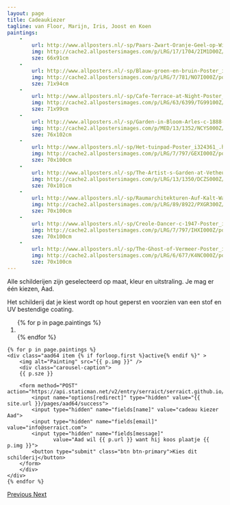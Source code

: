 ```yaml
---
layout: page
title: Cadeaukiezer
tagline: van Floor, Marijn, Iris, Joost en Koen
paintings:
    - 
        url: http://www.allposters.nl/-sp/Paars-Zwart-Oranje-Geel-op-Wit-en-Rood-1949-Poster_i1813879_.htm
        img: http://cache2.allpostersimages.com/p/LRG/17/1704/2IM1D00Z/poster/mark-rothko-paars-zwart-oranje-geel-op-wit-en-rood-1949.jpg
        sze: 66x91cm
    - 
        url: http://www.allposters.nl/-sp/Blauw-groen-en-bruin-Poster_i290398_.htm
        img: http://cache2.allpostersimages.com/p/LRG/7/781/NO7I000Z/poster/mark-rothko-blauw-groen-en-bruin.jpg
        sze: 71x94cm
    - 
        url: http://www.allposters.nl/-sp/Cafe-Terrace-at-Night-Poster_i8922511_.htm
        img: http://cache2.allpostersimages.com/p/LRG/63/6399/TG99100Z/poster/vincent-van-gogh-cafe-terrace-at-night.jpg
        sze: 71x99cm
    -
        url: http://www.allposters.nl/-sp/Garden-in-Bloom-Arles-c-1888-Poster_i1350030_.htm
        img: http://cache2.allpostersimages.com/p/MED/13/1352/NCYS000Z/poster/  vincent-van-gogh-garden-in-bloom-arles-c-1888.jpg  
        sze: 76x102cm  
    - 
        url: http://www.allposters.nl/-sp/Het-tuinpad-Poster_i324361_.htm
        img: http://cache2.allpostersimages.com/p/LRG/7/797/GEXI000Z/poster/claude-monet-het-tuinpad.jpg
        sze: 70x100cm
    -  
        url: http://www.allposters.nl/-sp/The-Artist-s-Garden-at-Vetheuil-1880-Poster_i1347553_.htm
        img: http://cache2.allpostersimages.com/p/LRG/13/1350/DCZS000Z/poster/  claude-monet-the-artist-s-garden-at-vetheuil-1880.jpg  
        sze: 70x101cm  
    -  
        url: http://www.allposters.nl/-sp/Raumarchitekturen-Auf-Kalt-Warm-1915-Poster_i13393729_.htm
        img: http://cache2.allpostersimages.com/p/LRG/89/8922/PXGR300Z/poster/  paul-klee-raumarchitekturen-auf-kalt-warm-1915.jpg  
        sze: 70x100cm  
    -  
        url: http://www.allposters.nl/-sp/Creole-Dancer-c-1947-Poster_i324233_.htm
        img: http://cache2.allpostersimages.com/p/LRG/7/797/IHXI000Z/poster/henri-matisse-creole-dancer-c-1947.jpg
        sze: 70x100cm
    -  
        url: http://www.allposters.nl/-sp/The-Ghost-of-Vermeer-Poster_i1287448_.htm
        img: http://cache2.allpostersimages.com/p/LRG/6/677/K4NC000Z/poster/salvador-dali-the-ghost-of-vermeer.jpg
        sze: 70x100cm
---
```


Alle schilderijen zijn geselecteerd op maat, kleur en uitstraling.
Je mag er één kiezen, Aad.

Het schilderij dat je kiest wordt op hout geperst 
en voorzien van een stof en UV bestendige coating.



<div id="carousel-example-generic" class="carousel slide" data-ride="carousel">
  <!-- Indicators -->
  <ol class="carousel-indicators">
    {% for p in page.paintings %}
    <li data-target="#carousel-example-generic" 
        data-slide-to="{{ forloop.index | minus:1 }}"
        class="{% if forloop.first %}active{% endif %}"></li>
    {% endfor %}
  </ol>

  <!-- Wrapper for slides -->
  <div class="carousel-inner" role="listbox">

    
    {% for p in page.paintings %}
    <div class="aad64 item {% if forloop.first %}active{% endif %}" >
        <img alt="Painting" src="{{ p.img }}" />
        <div class="carousel-caption">
        {{ p.sze }}

        <form method="POST" action="https://api.staticman.net/v2/entry/serraict/serraict.github.io/master/contact">
            <input name="options[redirect]" type="hidden" value="{{ site.url }}/pages/aad64/success">
            <input type="hidden" name="fields[name]" value="cadeau kiezer Aad">
            <input type="hidden" name="fields[email]" value="info@serraict.com">
            <input type="hidden" name="fields[message]" 
                   value="Aad wil {{ p.url }} want hij koos plaatje {{ p.img }}">
            <button type="submit" class="btn btn-primary">Kies dit schilderij</button>
        </form>
        </div>   
    </div>
    {% endfor %}

  </div>

  <!-- Controls -->
  <a class="left carousel-control" href="#carousel-example-generic" role="button" data-slide="prev">
    <span class="glyphicon glyphicon-chevron-left" aria-hidden="true"></span>
    <span class="sr-only">Previous</span>
  </a>
  <a class="right carousel-control" href="#carousel-example-generic" role="button" data-slide="next">
    <span class="glyphicon glyphicon-chevron-right" aria-hidden="true"></span>
    <span class="sr-only">Next</span>
  </a>
</div>


